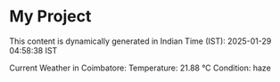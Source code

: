 # My Project

This content is dynamically generated in Indian Time (IST): 2025-01-29 04:58:38 IST


Current Weather in Coimbatore:
Temperature: 21.88 °C
Condition: haze
